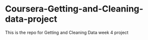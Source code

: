 # Coursera-Getting-and-Cleaning-data-project
This is the repo for Getting and Cleaning Data week 4 project
